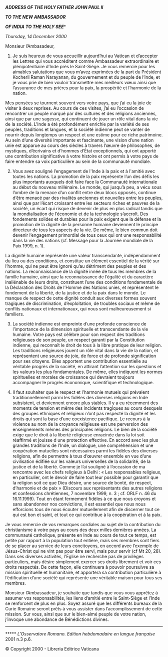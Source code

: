 ***ADDRESS OF THE HOLY FATHER JOHN PAUL II***

***TO THE NEW AMBASSADOR***

***OF INDIA TO THE HOLY SEE****

*Thursday, 14 December 2000*

Monsieur l’Ambasadeur,

1. Je suis heureux de vous accueillir aujourd’hui au Vatican et d’accepter les Lettres qui vous accréditent comme Ambassadeur extraordinaire et plénipotentiaire d’Inde près le Saint-Siège. Je vous remercie pour les aimables salutations que vous m’avez exprimées de la part du Président Kocheril Raman Narayanan, du gouvernement et du peuple de l’Inde, et je vous prie de bien vouloir transmettre mes meilleurs vœux ainsi que l’assurance de mes prières pour la paix, la prospérité et l’harmonie de la nation.

Mes pensées se tournent souvent vers votre pays, que j’ai eu la joie de visiter à deux reprises. Au cours de ces visites, j’ai eu l’occasion de rencontrer un peuple marqué par des cultures et des religions anciennes, ainsi que par une sagesse, qui continuent de jouer un rôle vital dans la vie de la société. L'Inde a été profondément enrichie par la variété de ses peuples, traditions et langues, et la société indienne peut se vanter de nourrir depuis longtemps un respect et une estime pour ce riche patrimoine. Au sein d’une diversité importante et fascinante, une vision d’une nation unie est apparue au cours des siècles à travers l’œuvre de philosophes, de mystiques, d’écrivains et d’hommes d’État exceptionnels, qui ont apporté une contribution significative à votre histoire et ont permis à votre pays de faire entendre sa voix particulière au sein de la communauté mondiale.

2. Vous avez souligné l’engagement de l'Inde à la paix et à l'amitié avec toutes les nations. La promotion de la paix représente l’un des défis les plus importants auxquels doit faire face la Communauté internationale au début du nouveau millénaire. Le monde, qui jusqu’à peu, a vécu sous l’ombre de la menace d’un conflit entre deux blocs opposés, continue d’être menacé par des rivalités anciennes et nouvelles entre les peuples, ainsi que par l’écart croissant entre les secteurs riches et pauvres de la société, un écart qui risque de devenir de plus en plus radical tandis que la mondialisation de l’économie et de la technologie s’accroît. Des fondements solides et durables pour la paix exigent que la défense et la promotion de la dignité de la personne humaine deviennent le principe directeur de tous les aspects de la vie. De même, le bien commun doit devenir l’engagement primordial de tous ceux qui ont une responsabilité dans la vie des nations (cf. Message pour la Journée mondiale de la Paix 1999, n. 1).

La dignité humaine représente une valeur transcendante, indépendamment du lieu ou des conditions, et constitue un élément essentiel de la vérité sur l’homme, qui ne peut être ignoré qu’au détriment des peuples et des nations. La reconnaissance de la dignité innée de tous les membres de la famille humaine, ainsi que la reconnaissance de l’égalité et du caractère inaliénable de leurs droits, constituent l’une des conditions fondamentale de la Déclaration des Droits de l’Homme des Nations unies, et représentent le fondement de la liberté, de la justice et de la paix dans le monde. Le manque de respect de cette dignité conduit aux diverses formes souvent tragiques de discrimination, d’exploitation, de troubles sociaux et même de conflits nationaux et internationaux, qui nous sont malheureusement si familiers.

3. La société indienne est empreinte d’une profonde conscience de l’importance de la dimension spirituelle et transcendante de la vie humaine. Votre pays est célèbre pour son respect des traditions religieuses de son peuple, un respect garanti par la Constitution indienne, qui reconnaît le droit de tous à la libre pratique de leur religion. Les traditions religieuses jouent un rôle vital dans la vie de la nation, et représentent une source de joie, de force et de profonde signification pour ses citoyens. Elles apportent une contribution essentielle au véritable progrès de la société, en attirant l’attention sur les questions et les valeurs les plus fondamentales. De même, elles indiquent les normes spirituelles et morales de croissance qui devraient toujours accompagner le progrès économique, scientifique et technologique.

4. Il faut souhaiter que le respect et l’harmonie mutuels qui prévalent traditionnellement parmi les fidèles des diverses religions en Inde subsistent, et deviennent encore plus stables. Il y a eu récemment des moments de tension et même des incidents tragiques au cours desquels des groupes ethniques et religieux n’ont pas respecté la dignité et les droits qui sont la base d’une coexistence pacifique. Le recours à la violence au nom de la croyance religieuse est une perversion des enseignements mêmes des principales religions. Le bien de la société exige que le droit à la liberté religieuse enracinée dans la loi soit réaffirmé et jouisse d une protection effective. En accord avec les plus grandes traditions de l’Inde, un dialogue, une compréhension et une coopération mutuelles sont nécessaires parmi les fidèles des diverses religions, afin de permettre à tous d’œuvrer ensemble en vue d’une civilisation édifiée sur les valeurs universelles de la solidarité, de la justice et de la liberté. Comme je l’ai souligné à l’occasion de ma rencontre avec les chefs religieux à Delhi : « Les responsables religieux, en particulier, ont le devoir de faire tout leur possible pour garantir que la religion soit ce que Dieu désire, une source de bonté, de respect, d’harmonie et de paix » (Discours aux représentants des autres religions et confessions chrétiennes, 7 novembre 1999, n. 3 ; cf. ORLF n. 46 du 16.11.1999). Tout en étant fermement fidèles à ce que nous croyons et sans abandonner nos convictions, il est essentiel que nous nous efforcions tous de nous écouter mutuellement afin de discerner tout ce qui est bon et saint, et tout ce qui contribue à la coopération et à la paix.

Je vous remercie de vos remarques cordiales au sujet de la contribution du christianisme à votre pays au cours des deux milles dernières années. La communauté catholique, présente en Inde au cours de tout ce temps, est petite par rapport à la population tout entière, mais ses membres sont fiers de se placer au service de leurs concitoyens, en accord avec l’exemple de Jésus-Christ qui ne vint pas pour être servi, mais pour servir (cf Mt 20, 28). Dans ses diverses activités, l'Église ne recherche pas de privilèges particuliers, mais désire simplement exercer ses droits librement et voir ces droits respectés. De cette façon, elle continuera à pouvoir poursuivre sa mission spirituelle et humanitaire, et apportera sa contribution particulière à l’édification d’une société qui représente une véritable maison pour tous ses membres.

Monsieur l’Ambassadeur, je souhaite que tandis que vous vous apprêtez à assumer vos responsabilités, les liens d’amitié entre le Saint-Siège et l’Inde se renforcent de plus en plus. Soyez assuré que les différents bureaux de la Curie Romaine seront prêts à vous assister dans l’accomplissement de cette mission. Sur vous, ainsi que sur le bien-aimé peuple de votre nation, j’invoque une abondance de Bénédictions divines.

* * *

***** *L'Osservatore Romano. Edition hebdomadaire en langue française* 2001 n.3 p.6.

© Copyright 2000 - Libreria Editrice Vaticana